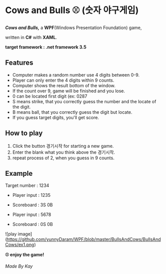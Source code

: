 # Cows and Bulls ⚾️ (숫자 야구게임)


***Cows and Bulls,*** a **WPF**(Windows Presentation Foundation) game,

written in **C#** with **XAML**.


**target framework : .net framework 3.5**


## Features

- Computer makes a random number use 4 digits between 0-9.
- Player can only enter the 4 digits within 9 counts.
- Computer shows the result bottom of the window.
- If the count over 9, game will be finished and you lose.
- 0 can be located first digit (ex: 0287
- S means strike, that you correctly guess the number and the locate of the digit.
- B means ball, that you correctly guess the digit but locate.
- If you guess target digits, you'll get score.


## How to play
1. Click the button 경기시작 for starting a new game.
2. Enter the blank what you think above the 경기시작.
3. repeat process of 2, when you guess in 9 counts.


## Example
Target number : 1234


- Player input : 1235
- Scoreboard : 3S 0B

- Player input : 5678
- Scoreboard : 0S 0B


![play image] (https://github.com/yunnyDaram/WPF/blob/master/BullsAndCows/BullsAndCows/ex1.png)



**⚾️ enjoy the game!**

*Made By Kay*
